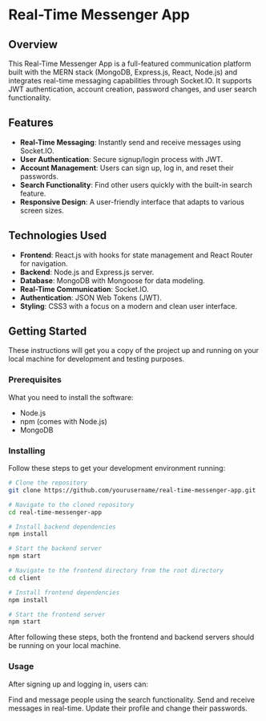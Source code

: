 # Real-Time Messenger App

## Overview

This Real-Time Messenger App is a full-featured communication platform built with the MERN stack (MongoDB, Express.js, React, Node.js) and integrates real-time messaging capabilities through Socket.IO. It supports JWT authentication, account creation, password changes, and user search functionality.

## Features

- **Real-Time Messaging**: Instantly send and receive messages using Socket.IO.
- **User Authentication**: Secure signup/login process with JWT.
- **Account Management**: Users can sign up, log in, and reset their passwords.
- **Search Functionality**: Find other users quickly with the built-in search feature.
- **Responsive Design**: A user-friendly interface that adapts to various screen sizes.

## Technologies Used

- **Frontend**: React.js with hooks for state management and React Router for navigation.
- **Backend**: Node.js and Express.js server.
- **Database**: MongoDB with Mongoose for data modeling.
- **Real-Time Communication**: Socket.IO.
- **Authentication**: JSON Web Tokens (JWT).
- **Styling**: CSS3 with a focus on a modern and clean user interface.

## Getting Started

These instructions will get you a copy of the project up and running on your local machine for development and testing purposes.

### Prerequisites

What you need to install the software:

- Node.js
- npm (comes with Node.js)
- MongoDB

### Installing

Follow these steps to get your development environment running:

```bash
# Clone the repository
git clone https://github.com/yourusername/real-time-messenger-app.git

# Navigate to the cloned repository
cd real-time-messenger-app

# Install backend dependencies
npm install

# Start the backend server
npm start

# Navigate to the frontend directory from the root directory
cd client

# Install frontend dependencies
npm install

# Start the frontend server
npm start
```

After following these steps, both the frontend and backend servers should be running on your local machine.

### Usage
After signing up and logging in, users can:

Find and message people using the search functionality.
Send and receive messages in real-time.
Update their profile and change their passwords.
